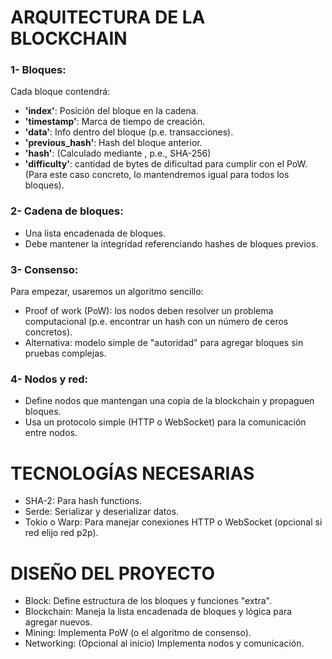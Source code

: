 # ARQUITECTURA DE LA BLOCKCHAIN

### 1- Bloques:
Cada bloque contendrá:
- **'index'**: Posición del bloque en la cadena.
- **'timestamp'**: Marca de tiempo de creación.
- **'data'**: Info dentro del bloque (p.e. transacciones).
- **'previous_hash'**: Hash del bloque anterior.
- **'hash'**: (Calculado mediante , p.e., SHA-256)
- **'difficulty'**: cantidad de bytes de dificultad para cumplir con el PoW. (Para este caso concreto, lo mantendremos igual para todos los bloques).

### 2- Cadena de bloques:
- Una lista encadenada de bloques.
- Debe mantener la integridad referenciando hashes de bloques previos.

### 3- Consenso:
Para empezar, usaremos un algoritmo sencillo:
- Proof of work (PoW): los nodos deben resolver un problema computacional (p.e. encontrar un hash con un número de ceros concretos).
- Alternativa: modelo simple de "autoridad" para agregar bloques sin pruebas complejas.

### 4- Nodos y red:
- Define nodos que mantengan una copia de la blockchain y propaguen bloques.
- Usa un protocolo simple (HTTP o WebSocket) para la comunicación entre nodos.

# TECNOLOGÍAS NECESARIAS

- SHA-2: Para hash functions.
- Serde: Serializar y deserializar datos.
- Tokio o Warp: Para manejar conexiones HTTP o WebSocket (opcional si red elijo red p2p).

# DISEÑO DEL PROYECTO

- Block: Define estructura de los bloques y funciones "extra".
- Blockchain: Maneja la lista encadenada de bloques y lógica para agregar nuevos.
- Mining: Implementa PoW (o el algoritmo de consenso).
- Networking: (Opcional al inicio) Implementa nodos y comunicación.

